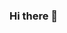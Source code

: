 ### Hi there 👋

<!--
**VedranKasapovic/VedranKasapovic** is a ✨ _special_ ✨ repository because its `README.md` (this file) appears on your GitHub profile.

Here are some ideas to get you started:

- 🔭 My name is Vedran Kasapovic
- 🌱 I’m currently learning Java
-->
